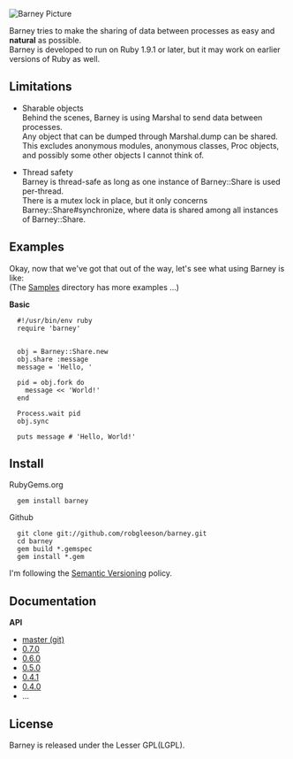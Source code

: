  ![Barney Picture](http://ompldr.org/vNnUwNA)

Barney tries to make the sharing of data between processes as easy and **natural** as possible.  
Barney is developed to run on Ruby 1.9.1 or later, but it may work on earlier versions of Ruby as well.

## Limitations

* Sharable objects  
  Behind the scenes, Barney is using Marshal to send data between processes.  
  Any object that can be dumped through Marshal.dump can be shared.  
  This excludes anonymous modules, anonymous classes, Proc objects, and possibly some other objects I
  cannot think of.

* Thread safety  
  Barney is thread-safe as long as one instance of Barney::Share is used per-thread.  
  There is a mutex lock in place, but it only concerns Barney::Share#synchronize, where data is shared
  among all instances of Barney::Share.

## Examples

Okay, now that we've got that out of the way, let's see what using Barney is like:  
(The [Samples](https://github.com/robgleeson/barney/tree/develop/samples) directory has more examples …)

**Basic**

      #!/usr/bin/env ruby
      require 'barney'


      obj = Barney::Share.new
      obj.share :message
      message = 'Hello, '

      pid = obj.fork do 
        message << 'World!'
      end

      Process.wait pid
      obj.sync
      
      puts message # 'Hello, World!' 


## Install

RubyGems.org  

      gem install barney

Github  

      git clone git://github.com/robgleeson/barney.git
      cd barney
      gem build *.gemspec
      gem install *.gem

I'm following the [Semantic Versioning](http://www.semver.org) policy.  

## Documentation

**API**  

* [master (git)](http://rubydoc.info/github/robgleeson/Barney/master/)
* [0.7.0](http://rubydoc.info/gems/barney/0.7.0)
* [0.6.0](http://rubydoc.info/gems/barney/0.6.0)
* [0.5.0](http://rubydoc.info/gems/barney/0.5.0)
* [0.4.1](http://rubydoc.info/gems/barney/0.4.1)
* [0.4.0](http://rubydoc.info/gems/barney/0.4.0)
* …


## License

Barney is released under the Lesser GPL(LGPL).  


